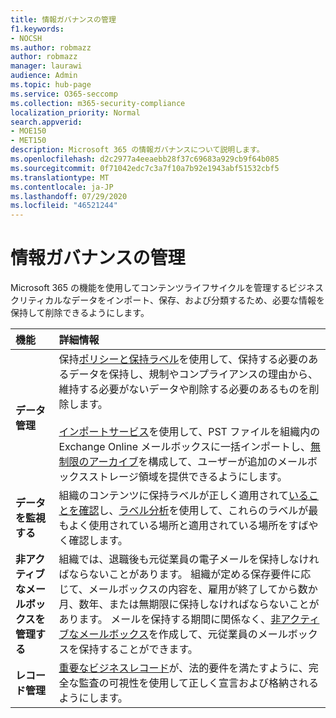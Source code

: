 ```yaml
---
title: 情報ガバナンスの管理
f1.keywords:
- NOCSH
ms.author: robmazz
author: robmazz
manager: laurawi
audience: Admin
ms.topic: hub-page
ms.service: O365-seccomp
ms.collection: m365-security-compliance
localization_priority: Normal
search.appverid:
- MOE150
- MET150
description: Microsoft 365 の情報ガバナンスについて説明します。
ms.openlocfilehash: d2c2977a4eeaebb28f37c69683a929cb9f64b085
ms.sourcegitcommit: 0f71042edc7c3a7f10a7b92e1943abf51532cbf5
ms.translationtype: MT
ms.contentlocale: ja-JP
ms.lasthandoff: 07/29/2020
ms.locfileid: "46521244"
---
```

# <a name="manage-information-governance"></a>情報ガバナンスの管理

 Microsoft 365 の機能を使用してコンテンツライフサイクルを管理するビジネスクリティカルなデータをインポート、保存、および分類するため、必要な情報を保持して削除できるようにします。

|**機能**|**詳細情報**|
|:-----|:-----|
| **データ管理** | 保持[ポリシーと保持ラベル](retention.md)を使用して、保持する必要のあるデータを保持し、規制やコンプライアンスの理由から、維持する必要がないデータや削除する必要のあるものを削除します。<br /><br /> [インポートサービス](importing-pst-files-to-office-365.md)を使用して、PST ファイルを組織内の Exchange Online メールボックスに一括インポートし、[無制限のアーカイブ](unlimited-archiving.md)を構成して、ユーザーが追加のメールボックスストレージ領域を提供できるようにします。|
| **データを監視する** | 組織のコンテンツに保持ラベルが正しく適用されて[いることを確認](view-label-activity-for-documents.md)し、[ラベル分析](label-analytics.md)を使用して、これらのラベルが最もよく使用されている場所と適用されている場所をすばやく確認します。|
| **非アクティブなメールボックスを管理する** | 組織では、退職後も元従業員の電子メールを保持しなければならないことがあります。 組織が定める保存要件に応じて、メールボックスの内容を、雇用が終了してから数か月、数年、または無期限に保持しなければならないことがあります。 メールを保持する期間に関係なく、[非アクティブなメールボックス](inactive-mailboxes-in-office-365.md)を作成して、元従業員のメールボックスを保持することができます。|
| **レコード管理** | [重要なビジネスレコード](records-management.md)が、法的要件を満たすように、完全な監査の可視性を使用して正しく宣言および格納されるようにします。|
